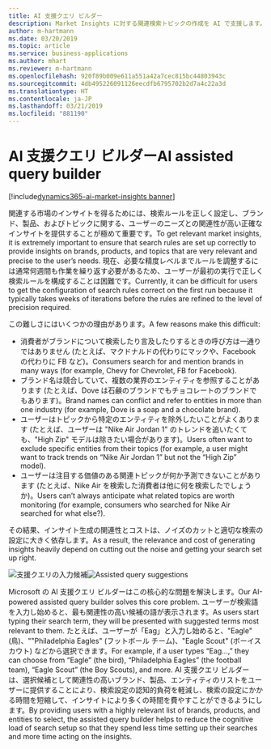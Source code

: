 ```yaml
---
title: AI 支援クエリ ビルダー
description: Market Insights に対する関連検索トピックの作成を AI で支援します。
author: m-hartmann
ms.date: 03/20/2019
ms.topic: article
ms.service: business-applications
ms.author: mhart
ms.reviewer: m-hartmann
ms.openlocfilehash: 920f89b009e611a551a42a7cec815bc44803943c
ms.sourcegitcommit: 4db495226091126eecdfb6795702b2d7a4c22a3d
ms.translationtype: HT
ms.contentlocale: ja-JP
ms.lasthandoff: 03/21/2019
ms.locfileid: "881190"
---
```

#  <a name="ai-assisted-query-builder"></a><span data-ttu-id="504da-103">AI 支援クエリ ビルダー</span><span class="sxs-lookup"><span data-stu-id="504da-103">AI assisted query builder</span></span>
[!include[dynamics365-ai-market-insights banner](../../includes/dynamics365-ai-market-insights.md)]


<span data-ttu-id="504da-104">関連する市場のインサイトを得るためには、検索ルールを正しく設定し、ブランド、製品、およびトピックに関する、ユーザーのニーズとの関連性が高い正確なインサイトを提供することが極めて重要です。</span><span class="sxs-lookup"><span data-stu-id="504da-104">To get relevant market insights, it is extremely important to ensure that search rules are set up correctly to provide insights on brands, products, and topics that are very relevant and precise to the user’s needs.</span></span> <span data-ttu-id="504da-105">現在、必要な精度レベルまでルールを調整するには通常何週間も作業を繰り返す必要があるため、ユーザーが最初の実行で正しく検索ルールを構成することは困難です。</span><span class="sxs-lookup"><span data-stu-id="504da-105">Currently, it can be difficult for users to get the configuration of search rules correct on the first run because it typically takes weeks of iterations before the rules are refined to the level of precision required.</span></span> 

<span data-ttu-id="504da-106">この難しさにはいくつかの理由があります。</span><span class="sxs-lookup"><span data-stu-id="504da-106">A few reasons make this difficult:</span></span>

- <span data-ttu-id="504da-107">消費者がブランドについて検索したり言及したりするときの呼び方は一通りではありません (たとえば、マクドナルドの代わりにマックや、Facebook の代わりに FB など)。</span><span class="sxs-lookup"><span data-stu-id="504da-107">Consumers search for and mention brands in many ways (for example, Chevy for Chevrolet, FB for Facebook).</span></span> 
- <span data-ttu-id="504da-108">ブランド名は競合していて、複数の業界のエンティティを参照することがあります (たとえば、Dove は石鹸のブランドでもチョコレートのブランドでもあります)。</span><span class="sxs-lookup"><span data-stu-id="504da-108">Brand names can conflict and refer to entities in more than one industry (for example, Dove is a soap and a chocolate brand).</span></span> 
- <span data-ttu-id="504da-109">ユーザーはトピックから特定のエンティティを除外したいことがよくあります (たとえば、ユーザーは "Nike Air Jordan 1" のトレンドを追いたくても、"High Zip" モデルは除きたい場合があります)。</span><span class="sxs-lookup"><span data-stu-id="504da-109">Users often want to exclude specific entities from their topics (for example, a user might want to track trends on “Nike Air Jordan 1” but not the “High Zip” model).</span></span> 
- <span data-ttu-id="504da-110">ユーザーは注目する価値のある関連トピックが何か予測できないことがあります (たとえば、Nike Air を検索した消費者は他に何を検索したでしょうか)。</span><span class="sxs-lookup"><span data-stu-id="504da-110">Users can’t always anticipate what related topics are worth monitoring (for example, consumers who searched for Nike Air searched for what else?).</span></span> 

<span data-ttu-id="504da-111">その結果、インサイト生成の関連性とコストは、ノイズのカットと適切な検索の設定に大きく依存します。</span><span class="sxs-lookup"><span data-stu-id="504da-111">As a result, the relevance and cost of generating insights heavily depend on cutting out the noise and getting your search set up right.</span></span>

<span data-ttu-id="504da-112">![支援クエリの入力候補](media/assisted-query-list.png "支援クエリの入力候補")</span><span class="sxs-lookup"><span data-stu-id="504da-112">![Assisted query suggestions](media/assisted-query-list.png "Assisted query suggestions")</span></span>

<span data-ttu-id="504da-113">Microsoft の AI 支援クエリ ビルダーはこの核心的な問題を解決します。</span><span class="sxs-lookup"><span data-stu-id="504da-113">Our AI-powered assisted query builder solves this core problem.</span></span> <span data-ttu-id="504da-114">ユーザーが検索語を入力し始めると、最も関連性の高い候補の語が表示されます。</span><span class="sxs-lookup"><span data-stu-id="504da-114">As users start typing their search term, they will be presented with suggested terms most relevant to them.</span></span> <span data-ttu-id="504da-115">たとえば、ユーザーが「Eag」と入力し始めると、"Eagle" (鳥)、""Philadelphia Eagles" (フットボール チーム)、"Eagle Scout" (ボーイスカウト) などから選択できます。</span><span class="sxs-lookup"><span data-stu-id="504da-115">For example, if a user types “Eag...,” they can choose from “Eagle” (the bird), “Philadelphia Eagles” (the football team), “Eagle Scout” (the Boy Scouts), and more.</span></span> <span data-ttu-id="504da-116">AI 支援クエリ ビルダーは、選択候補として関連性の高いブランド、製品、エンティティのリストをユーザーに提供することにより、検索設定の認知的負荷を軽減し、検索の設定にかかる時間を短縮して、インサイトにより多くの時間を費やすことができるようにします。</span><span class="sxs-lookup"><span data-stu-id="504da-116">By providing users with a highly relevant list of brands, products, and entities to select, the assisted query builder helps to reduce the cognitive load of search setup so that they spend less time setting up their searches and more time acting on the insights.</span></span>
